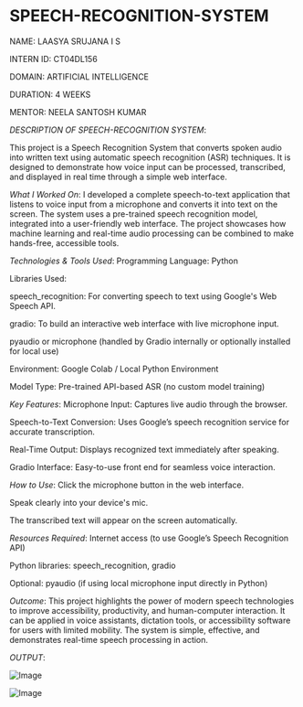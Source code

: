 # SPEECH-RECOGNITION-SYSTEM

NAME: LAASYA SRUJANA I S

INTERN ID: CT04DL156

DOMAIN: ARTIFICIAL INTELLIGENCE

DURATION: 4 WEEKS

MENTOR: NEELA SANTOSH KUMAR

*DESCRIPTION OF SPEECH-RECOGNITION SYSTEM*:

This project is a Speech Recognition System that converts spoken audio into written text using automatic speech recognition (ASR) techniques. It is designed to demonstrate how voice input can be processed, transcribed, and displayed in real time through a simple web interface.

*What I Worked On*:
I developed a complete speech-to-text application that listens to voice input from a microphone and converts it into text on the screen. The system uses a pre-trained speech recognition model, integrated into a user-friendly web interface. The project showcases how machine learning and real-time audio processing can be combined to make hands-free, accessible tools.

*Technologies & Tools Used*:
Programming Language: Python

Libraries Used:

speech_recognition: For converting speech to text using Google's Web Speech API.

gradio: To build an interactive web interface with live microphone input.

pyaudio or microphone (handled by Gradio internally or optionally installed for local use)

Environment: Google Colab / Local Python Environment

Model Type: Pre-trained API-based ASR (no custom model training)

*Key Features*:
Microphone Input: Captures live audio through the browser.

Speech-to-Text Conversion: Uses Google’s speech recognition service for accurate transcription.

Real-Time Output: Displays recognized text immediately after speaking.

Gradio Interface: Easy-to-use front end for seamless voice interaction.

*How to Use*:
Click the microphone button in the web interface.

Speak clearly into your device's mic.

The transcribed text will appear on the screen automatically.

*Resources Required*:
Internet access (to use Google’s Speech Recognition API)

Python libraries: speech_recognition, gradio

Optional: pyaudio (if using local microphone input directly in Python)

*Outcome*:
This project highlights the power of modern speech technologies to improve accessibility, productivity, and human-computer interaction. It can be applied in voice assistants, dictation tools, or accessibility software for users with limited mobility. The system is simple, effective, and demonstrates real-time speech processing in action.

*OUTPUT*:

![Image](https://github.com/user-attachments/assets/7f8b8040-0022-4b3e-bbeb-27a5f83d9600)

![Image](https://github.com/user-attachments/assets/2df5de54-98cb-4100-a367-91b75e2633e0)

